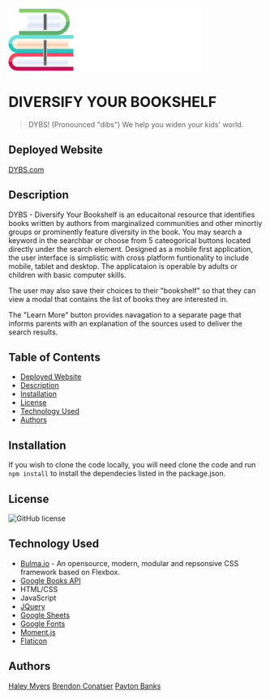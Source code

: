 ![](./assets/half-size-logo.png)
# DIVERSIFY YOUR BOOKSHELF
> DYBS! (Pronounced "dibs") We help you widen your kids' world.

## Deployed Website
[DYBS.com](https://haleynmyers.github.io/dybs/)

## Description

DYBS - Diversify Your Bookshelf is an educaitonal resource that identifies books written by authors from marginalized communities and other minortiy groups or prominently feature diversity in the book.  You may search a keyword in the searchbar or choose from 5 cateogorical buttons located directly under the search element. Designed as a mobile first application, the user interface is simplistic with cross platform funtionality to include mobile, tablet and desktop. The applicataion is operable by adults or children with basic computer skills.  

The user may also save their choices to their "bookshelf" so that they can view a modal that contains the list of books they are interested in.

The "Learn More" button provides navagation to a separate page that informs parents with an explanation of the sources used to deliver the search results. 

## Table of Contents
* [Deployed Website](#deployed-website)
* [Description](#description)
* [Installation](#installation)
* [License](#license)
* [Technology Used](#technology-used)
* [Authors](#authors)

## Installation
If you wish to clone the code locally, you will need clone the code and run
`npm install` to install the dependecies listed in the package.json. 

## License
![GitHub license](https://img.shields.io/badge/license-MIT-blue.svg)

 ## Technology Used
- [Bulma.io](https://bulma.io/) - An opensource, modern, modular and repsonsive CSS framework based on Flexbox.
- [Google Books API](https://developers.google.com/books) 
- HTML/CSS 
- JavaScript
- [JQuery](https://jquery.com/)
- [Google Sheets](https://www.google.com/slides/about/)
- [Google Fonts](https://fonts.google.com/)
- [Moment.js](https://momentjs.com/docs/)
- [Flaticon](https://www.flaticon.com/)


## Authors
 [Haley Myers](https://github.com/haleynmyers)
 [Brendon Conatser](https://github.com/Brendon-Ravn)
 [Payton Banks](https://github.com/klvvr)

